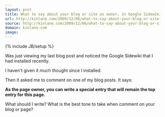 ```yaml
---
layout: post
title: What to say about your blog or site as owner, in Google Sidewiki?
url: http://kinlane.com/2009/12/06/what-to-say-about-your-blog-or-site-as-owner-in-google-sidewiki/
source: http://kinlane.com/2009/12/06/what-to-say-about-your-blog-or-site-as-owner-in-google-sidewiki/
domain: kinlane.com
image: 
---
```

{% include JB/setup %}<p>Was just viewing my last blog post and noticed the Google Sidewiki that I had installed recently.<p></p>
I haven't given it much thought since I installed.<p></p>
Then it asked me to comment on one of my blog posts. It says:<p></p>
<strong>As the page owner, you can write a special entry that will remain the top entry for this page.</strong><p></p>
What should I write? What is the best tone to take when comment on your blog or page? <strong>
</strong></p>
